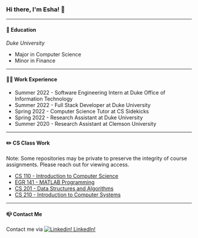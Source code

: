 ### Hi there, I'm Esha! 👋 

---
#### :school: Education

*Duke University*

- Major in Computer Science 
- Minor in Finance

---
#### :woman_technologist: Work Experience
- Summer 2022 - Software Engineering Intern at Duke Office of Information Technology
- Summer 2022 - Full Stack Developer at Duke University
- Spring 2022 - Computer Science Tutor at CS Sidekicks
- Spring 2022 - Research Assistant at Duke University
- Summer 2020 - Research Assistant at Clemson University



---
#### :pencil2: CS Class Work
Note: Some repositories may be private to preserve the integrity of course assignments. Please reach out for viewing access.
- [CS 110 - Introduction to Computer Science](https://github.com/EKcellent/CS110)
- [EGR 141 - MATLAB Programming](https://github.com/EKcellent/EGR141)
- [CS 201 - Data Structures and Algorithms](https://github.com/EKcellent/CS201)
- [CS 210 - Introduction to Computer Systems](https://github.com/EKcellent/CS210)
---
#### :mailbox_closed: Contact Me
Contact me via 
[![Linkedin!](https://i.stack.imgur.com/gVE0j.png) LinkedIn!](https://www.linkedin.com/in/eshakapoor-duke/)
